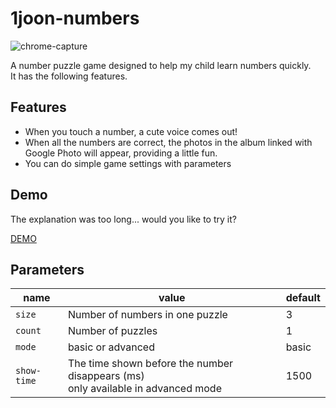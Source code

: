 # 1joon-numbers
![chrome-capture](https://user-images.githubusercontent.com/35263766/115259895-3fdeb800-a16d-11eb-8214-d3d05a8789a3.gif)
  
A number puzzle game designed to help my child learn numbers quickly.  
It has the following features.

## Features
- When you touch a number, a cute voice comes out!
- When all the numbers are correct, the photos in the album linked with Google Photo will appear, providing a little fun.
- You can do simple game settings with parameters

## Demo
The explanation was too long... would you like to try it?  

[DEMO](https://bgrooot.github.io/1joon-numbers/1joon-numbers.html)

## Parameters
| name | value | default |
|---|---|---|
| `size` | Number of numbers in one puzzle  | 3
| `count` | Number of puzzles | 1
| `mode` | basic or advanced | basic 
| `show-time` | The time shown before the number disappears (ms) <br /> only available in advanced mode | 1500